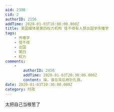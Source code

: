 ```yaml
---
aid: 2398
cid: 2
authorID: 2156
addTime: 2020-01-03T16:00:00.000Z
title: 美国媒体是第四权力机构 怪不得有人想出国学传播学
tags:
    - 传播学
    - 怪不得
    - 出国
    - 第四
    - 权力
comments:
    -
        authorID: 2456
        addTime: 2020-01-03T20:30:00.000Z
        content: 操，谁在背后用针扎我。
date: 2020-01-03T20:30:00.000Z
category: 时政
---
```


太把自己当根葱了
